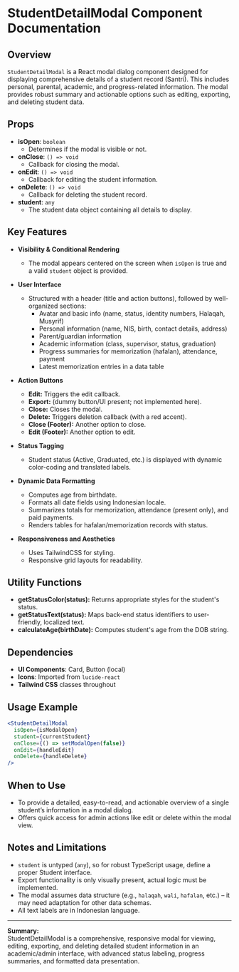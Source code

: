 # StudentDetailModal Component Documentation

## Overview

`StudentDetailModal` is a React modal dialog component designed for displaying comprehensive details of a student record (Santri). This includes personal, parental, academic, and progress-related information. The modal provides robust summary and actionable options such as editing, exporting, and deleting student data.

## Props

- **isOpen**: `boolean`
  - Determines if the modal is visible or not.
- **onClose**: `() => void`
  - Callback for closing the modal.
- **onEdit**: `() => void`
  - Callback for editing the student information.
- **onDelete**: `() => void`
  - Callback for deleting the student record.
- **student**: `any`
  - The student data object containing all details to display.

## Key Features

- **Visibility & Conditional Rendering**
  - The modal appears centered on the screen when `isOpen` is true and a valid `student` object is provided.

- **User Interface**
  - Structured with a header (title and action buttons), followed by well-organized sections:
    - Avatar and basic info (name, status, identity numbers, Halaqah, Musyrif)
    - Personal information (name, NIS, birth, contact details, address)
    - Parent/guardian information
    - Academic information (class, supervisor, status, graduation)
    - Progress summaries for memorization (hafalan), attendance, payment
    - Latest memorization entries in a data table
- **Action Buttons**
  - **Edit:** Triggers the edit callback.
  - **Export:** (dummy button/UI present; not implemented here).
  - **Close:** Closes the modal.
  - **Delete:** Triggers deletion callback (with a red accent).
  - **Close (Footer):** Another option to close.
  - **Edit (Footer):** Another option to edit.

- **Status Tagging**
  - Student status (Active, Graduated, etc.) is displayed with dynamic color-coding and translated labels.

- **Dynamic Data Formatting**
  - Computes age from birthdate.
  - Formats all date fields using Indonesian locale.
  - Summarizes totals for memorization, attendance (present only), and paid payments.
  - Renders tables for hafalan/memorization records with status.

- **Responsiveness and Aesthetics**
  - Uses TailwindCSS for styling.
  - Responsive grid layouts for readability.

## Utility Functions

- **getStatusColor(status):** Returns appropriate styles for the student's status.
- **getStatusText(status):** Maps back-end status identifiers to user-friendly, localized text.
- **calculateAge(birthDate):** Computes student's age from the DOB string.

## Dependencies

- **UI Components**: Card, Button (local)
- **Icons**: Imported from `lucide-react`
- **Tailwind CSS** classes throughout

## Usage Example

```jsx
<StudentDetailModal
  isOpen={isModalOpen}
  student={currentStudent}
  onClose={() => setModalOpen(false)}
  onEdit={handleEdit}
  onDelete={handleDelete}
/>
```

## When to Use

- To provide a detailed, easy-to-read, and actionable overview of a single student’s information in a modal dialog.
- Offers quick access for admin actions like edit or delete within the modal view.

## Notes and Limitations

- `student` is untyped (`any`), so for robust TypeScript usage, define a proper Student interface.
- Export functionality is only visually present, actual logic must be implemented.
- The modal assumes data structure (e.g., `halaqah`, `wali`, `hafalan`, etc.) – it may need adaptation for other data schemas.
- All text labels are in Indonesian language.

---

**Summary:**  
StudentDetailModal is a comprehensive, responsive modal for viewing, editing, exporting, and deleting detailed student information in an academic/admin interface, with advanced status labeling, progress summaries, and formatted data presentation.
